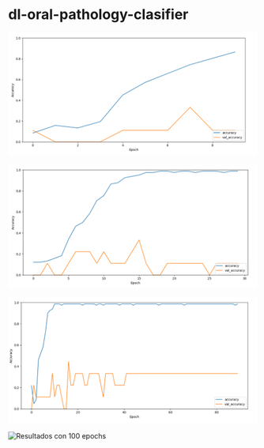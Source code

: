 # dl-oral-pathology-clasifier

![Resultados con 10 epochs](./10_epoch.png)

![Resultados con 30 epochs](./30_epoch.png)

![Resultados con 90 epochs](./90_epoch.png)

![Resultados con 100 epochs](/.300_epochs)
